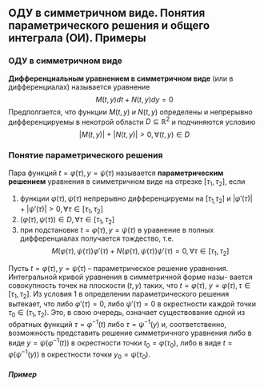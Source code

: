## ОДУ в симметричном виде. Понятия параметрического решения и общего интеграла (ОИ). Примеры

### ОДУ в симметричном виде
__Дифференциальным уравнением в симметричном виде__ (или в дифференциалах) называется уравнение
$$M(t, y)dt + N(t, y)dy = 0$$
Предполгается, что функции $M(t, y)  \ и \ N(t, y)$ определены и непрерывно дифференцируемы в некотрой области $D \subseteq \mathbb{R}^2$  и подчиняются условию 
$$
|M(t, y)| \ + \ |N(t, y)| > 0, \forall (t, y) \in D
$$
### Понятие параметрического решения
Пара функций $t = \varphi(\tau), y = \psi(\tau)$ называется __параметрическим решением__ уравнения в симметричном виде на отрезке $[\tau_{1}, \tau_2]$, если 
1. функции $\varphi(\tau), \psi(\tau)$  непрерывно дифференцируемы на $[\tau_{1,}\tau_2]$ и $|\varphi'(\tau)| + |\psi'(\tau)| > 0, \forall \tau \in [\tau_{1}, \tau_{2}]$
2. $(\varphi(\tau), \psi(\tau)) \in D, \forall \tau \in [\tau_{1}, \tau_{2}]$
3. при подстановке $t = \varphi(\tau), y = \psi(\tau)$ в уравнение в полных дифференциалах получается тождество, т.е.
$$
M(\varphi(\tau), \psi(\tau)) \varphi'(\tau) + N(\varphi(\tau), \psi(\tau))\psi'(\tau) = 0, \forall \tau \in [\tau_{1}, \tau_{2}]
$$

Пусть $t = \varphi(\tau ), y = \psi(\tau )$ – параметрическое решение уравнения. Интегральной кривой уравнения в симметричной форме назы-
вается совокупность точек на плоскости $(t, y)$ таких, что $t = \varphi(\tau )$, $y = \varphi(\tau ), \tau \in [\tau_1 , \tau_2 ]$.
Из условия 1 в определении параметрического решения вытекает, что либо $\varphi' (\tau )= 0$, либо $\psi'(\tau) = 0$ в окрестности каждой точки $\tau_0 \in (\tau_1 , \tau_2 )$. Это, в свою очередь, означает существование одной из обратных функций $\tau = \varphi^{−1} (t)$ либо $\tau = \psi^{ −1 } (y)$ и, соответственно, возможность представить решение симметричного уравнения либо в виде $y = \psi(\varphi^{−1} (t))$ в окрестности точки $t_0 = \varphi(\tau_0 )$, либо в виде $t = \varphi(\psi^{ −1 }(y))$ в окрестности точки $y_0 = \psi(\tau_0 )$.

##### Пример
